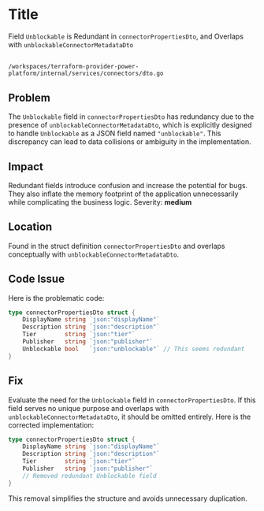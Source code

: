 # Title

Field `Unblockable` is Redundant in `connectorPropertiesDto`, and Overlaps with `unblockableConnectorMetadataDto`

##
`/workspaces/terraform-provider-power-platform/internal/services/connectors/dto.go`

## Problem

The `Unblockable` field in `connectorPropertiesDto` has redundancy due to the presence of `unblockableConnectorMetadataDto`, which is explicitly designed to handle `Unblockable` as a JSON field named `"unblockable"`. This discrepancy can lead to data collisions or ambiguity in the implementation.

## Impact

Redundant fields introduce confusion and increase the potential for bugs. They also inflate the memory footprint of the application unnecessarily while complicating the business logic. Severity: **medium**

## Location

Found in the struct definition `connectorPropertiesDto` and overlaps conceptually with `unblockableConnectorMetadataDto`.

## Code Issue

Here is the problematic code:

```go
type connectorPropertiesDto struct {
	DisplayName string `json:"displayName"`
	Description string `json:"description"`
	Tier        string `json:"tier"`
	Publisher   string `json:"publisher"`
	Unblockable bool   `json:"unblockable"` // This seems redundant
}
```

## Fix

Evaluate the need for the `Unblockable` field in `connectorPropertiesDto`. If this field serves no unique purpose and overlaps with `unblockableConnectorMetadataDto`, it should be omitted entirely. Here is the corrected implementation:

```go
type connectorPropertiesDto struct {
	DisplayName string `json:"displayName"`
	Description string `json:"description"`
	Tier        string `json:"tier"`
	Publisher   string `json:"publisher"`
	// Removed redundant Unblockable field
}
```

This removal simplifies the structure and avoids unnecessary duplication.